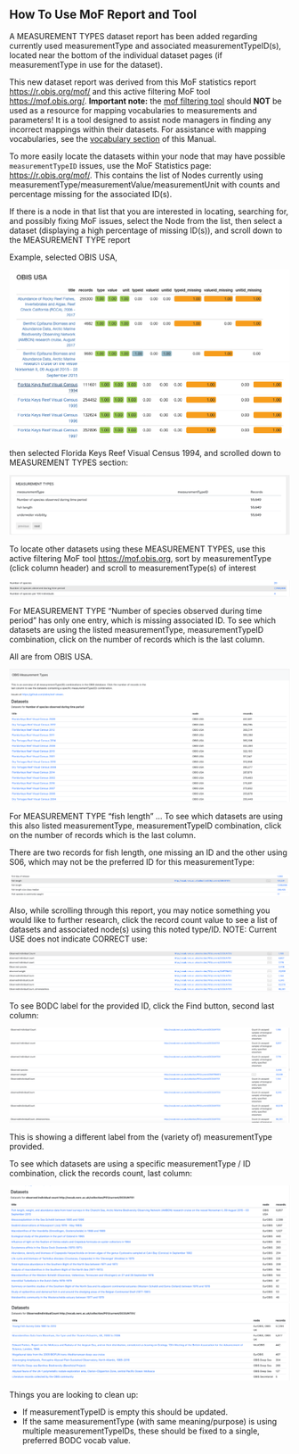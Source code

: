 ## How To Use MoF Report and Tool

A MEASUREMENT TYPES dataset report has been added regarding currently used measurementType and associated measurementTypeID(s), located near the bottom of the individual dataset pages (if measurementType in use for the dataset).

This new dataset report was derived from this MoF statistics report <https://r.obis.org/mof/> and this active filtering MoF tool <https://mof.obis.org/>. **Important note:** the [mof filtering tool](https://mof.obis.org/) should **NOT** be used as a resource for mapping vocabularies to measurements and parameters! It is a tool designed to assist node managers in finding any incorrect mappings within their datasets. For assistance with mapping vocabularies, see the [vocabulary section](vocabulary#map-emof-measurement-identifiers-to-preferred-bodc-vocabulary.html) of this Manual.

To more easily locate the datasets within your node that may have possible `measurementTypeID` issues, use the MoF Statistics page: <https://r.obis.org/mof/>.  This contains the list of Nodes currently using measurementType/measurementValue/measurementUnit with counts and percentage missing for the associated ID(s).

If there is a node in that list that you are interested in locating, searching for, and possibly fixing MoF issues, select the Node from the list, then select a dataset (displaying a high percentage of missing ID(s)), and scroll down to the MEASUREMENT TYPE report

Example, selected OBIS USA,

<img src="images/mofreports/usa1.png" class="img-responsive img-responsive-70"/>

<img src="images/mofreports/usa2.png" class="img-responsive img-responsive-70"/>

then selected Florida Keys Reef Visual Census 1994, and scrolled down to MEASUREMENT TYPES section:

![ ](images/mofreports/floridakeys.png)

To locate other datasets using these MEASUREMENT TYPES, use this active filtering MoF tool <https://mof.obis.org>, sort by measurementType (click column header) and scroll to measurementType(s) of interest

<img src="images/mofreports/locate.png" class="img-responsive"/>

For MEASUREMENT TYPE “Number of species observed during time period” has only one entry, which is missing associated ID.  To see which datasets are using the listed measurementType, measurementTypeID combination, click on the number of records which is the last column.

All are from OBIS USA.

<img src="images/mofreports/speciesobserved.png" class="img-responsive"/>

For MEASUREMENT TYPE “fish length” …  To see which datasets are using this also listed measurementType, measurementTypeID combination, click on the number of records which is the last column.

There are two records for fish length, one missing an ID and the other using S06, which may not be the preferred ID for this measurementType:

![ ](images/mofreports/fishlength.png)

Also, while scrolling through this report,  you may notice something you would like to further research, click the record count value to see a list of datasets and associated node(s) using this noted type/ID.  NOTE: Current USE does not indicate CORRECT use:

<img src="images/mofreports/notcorrect.png" class="img-responsive"/>

To see BODC label for the provided ID, click the Find button, second last column:

<img src="images/mofreports/label.png" class="img-responsive"/>

This is showing a different label from the (variety of) measurementType provided.

To see which datasets are using a specific measurementType / ID combination, click the records count, last column:

<img src="images/mofreports/observed1.png" class="img-responsive"/>
<img src="images/mofreports/observed2.png" class="img-responsive"/>

Things you are looking to clean up:

- If measurementTypeID is empty this should be updated.
- If the same measurementType (with same meaning/purpose) is using multiple measurementTypeIDs, these should be fixed to a single, preferred BODC vocab value.
